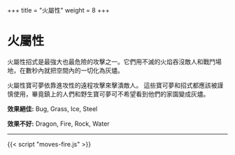 +++
title = "火屬性"
weight = 8
+++

# 火屬性
火屬性招式是最強大也最危險的攻擊之一。它們用不滅的火焰吞沒敵人和戰鬥場地，在數秒內就把空間內的一切化為灰燼。

火屬性寶可夢依靠進攻性的遠程攻擊來擊潰敵人。
這些寶可夢和招式都應該被謹慎使用，畢竟鎮上的人們和野生寶可夢可不希望看到他們的家園變成灰燼。


**效果絕佳:**
<span class="TypeBlockList">Bug, Grass, Ice, Steel</span>

**效果不好:**
<span class="TypeBlockList">Dragon, Fire, Rock, Water</span>

---

<div id="MoveList"></div>

{{< script "moves-fire.js" >}}
<script type="text/javascript">
  window.addEventListener("parsePage", ()=>{
    TocInjector.parsePage("Move");
  });

</script>